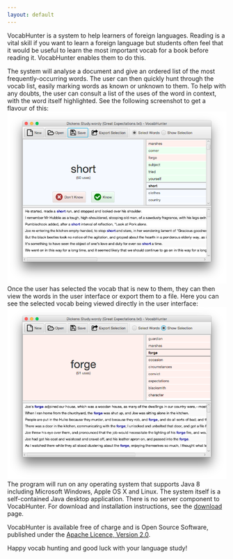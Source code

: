 ```yaml
---
layout: default
---
```

VocabHunter is a system to help learners of foreign languages.  Reading is a vital skill if you want to learn a foreign language but students often feel that it would be useful to learn the most important vocab for a book before reading it.  VocabHunter enables them to do this.

The system will analyse a document and give an ordered list of the most frequently-occurring words.  The user can then quickly hunt through the vocab list, easily marking words as known or unknown to them.  To help with any doubts, the user can consult a list of the uses of the word in context, with the word itself highlighted.  See the following screenshot to get a flavour of this:
![Screenshot of VocabHunter in use](/assets/VocabHunterEdit.png)
Once the user has selected the vocab that is new to them, they can then view the words in the user interface or export them to a file.  Here you can see the selected vocab being viewed directly in the user interface:
![Screenshot of VocabHunter showing selected vocab](/assets/VocabHunterViewSelection.png)
The program will run on any operating system that supports Java 8 including Microsoft Windows, Apple OS X and Linux.  The system itself is a self-contained Java desktop application.  There is no server component to VocabHunter.  For download and installation instructions, see the [download](/download) page.

VocabHunter is available free of charge and is Open Source Software, published under the [Apache Licence, Version 2.0](http://www.apache.org/licenses/LICENSE-2.0).

Happy vocab hunting and good luck with your language study!
